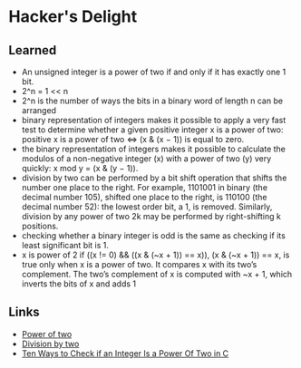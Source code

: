 
# Hacker's Delight 

## Learned
- An unsigned integer is a power of two if and only if it has exactly one 1 bit. 
- 2^n = 1 << n
- 2^n is the number of ways the bits in a binary word of length n can be arranged 
- binary representation of integers makes it possible to apply a very fast test to determine whether a given positive integer x is a power of two:
  positive x is a power of two <=> (x & (x − 1)) is equal to zero. 
- the binary representation of integers makes it possible to calculate the modulos of a non-negative integer (x) with a power of two (y) very quickly:
   x mod y = (x & (y − 1)). 
- division by two can be performed by a bit shift operation that shifts the number one place to the right. 
  For example, 1101001 in binary (the decimal number 105), shifted one place to the right, is 110100 (the decimal number 52): the lowest order bit, a 1, 
  is removed. Similarly, division by any power of two 2k may be performed by right-shifting k positions. 
- checking whether a binary integer is odd is the same as checking if its least significant bit is 1.
- x is power of 2 if ((x != 0) && ((x & (~x + 1)) == x)), (x & (~x + 1)) == x, is true only when x is a power of two. 
  It compares x with its two’s complement. The two’s complement of x is computed with ~x + 1, which inverts the bits of x and adds 1 
 
 
## Links 
- [Power of two](https://en.wikipedia.org/wiki/Power_of_two)
- [Division by two](https://en.wikipedia.org/wiki/Division_by_two)
- [Ten Ways to Check if an Integer Is a Power Of Two in C](http://www.exploringbinary.com/ten-ways-to-check-if-an-integer-is-a-power-of-two-in-c/)
